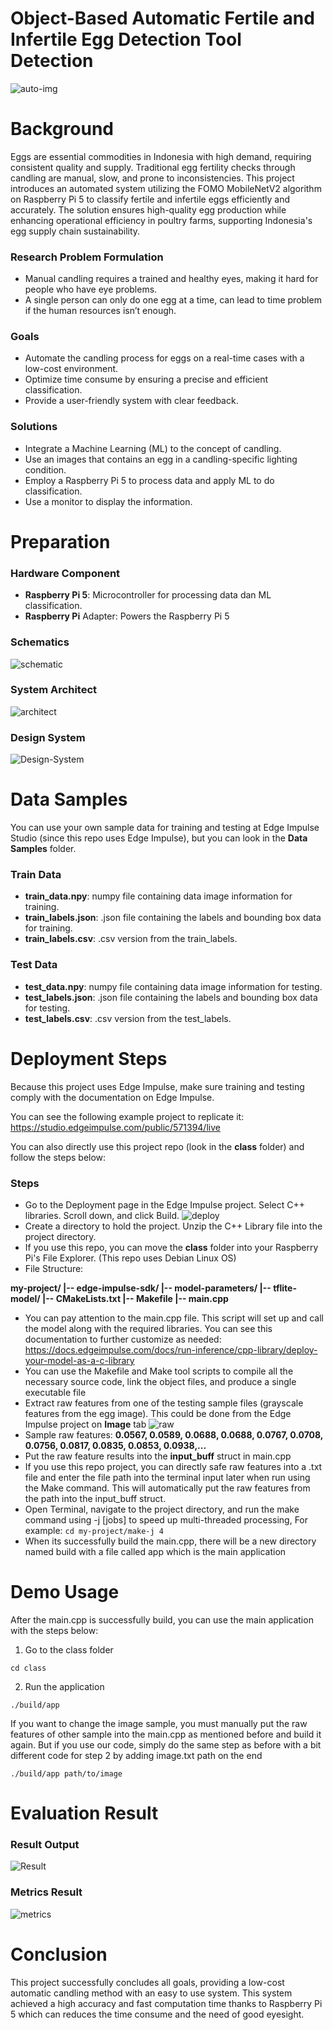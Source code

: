 # Object-Based Automatic Fertile and Infertile Egg Detection Tool Detection
![auto-img](assets/eggs-chickens.jpg)

# Background
Eggs are essential commodities in Indonesia with high demand, requiring consistent quality and supply. Traditional egg fertility checks through candling are manual, slow, and prone to inconsistencies. This project introduces an automated system utilizing the FOMO MobileNetV2 algorithm on Raspberry Pi 5 to classify fertile and infertile eggs efficiently and accurately. The solution ensures high-quality egg production while enhancing operational efficiency in poultry farms, supporting Indonesia's egg supply chain sustainability.

### Research Problem Formulation
- Manual candling requires a trained and healthy eyes, making it hard for people who have eye problems.
- A single person can only do one egg at a time, can lead to time problem if the human resources isn’t enough.

### Goals
- Automate the candling process for eggs on a real-time cases  with a low-cost environment.
- Optimize time consume by ensuring a precise and efficient classification.
- Provide a user-friendly system with clear feedback.

### Solutions
- Integrate a Machine Learning (ML) to the concept of candling.
- Use an images that contains an egg in a candling-specific lighting condition.
- Employ a Raspberry Pi 5 to process data and apply ML to do classification.
- Use a monitor to display the information.

# Preparation
### Hardware Component
- **Raspberry Pi 5**: Microcontroller for processing data dan ML classification.
- **Raspberry Pi** Adapter: Powers the Raspberry Pi 5

### Schematics
![schematic](assets/Raspberry-5-schematics.png)

### System Architect
![architect](assets/Design-System-Flow.png)

### Design System
![Design-System](assets/system-architect.png)

# Data Samples
You can use your own sample data for training and testing at Edge Impulse Studio (since this repo uses Edge Impulse), but you can look in the **Data Samples** folder.

### Train Data
- **train_data.npy**: numpy file containing data image information for training.
- **train_labels.json**: .json file containing the labels and bounding box data for training.
- **train_labels.csv**: .csv version from the train_labels.

### Test Data
- **test_data.npy**: numpy file containing data image information for testing.
- **test_labels.json**: .json file containing the labels and bounding box data for testing.
- **test_labels.csv**: .csv version from the test_labels.
  
# Deployment Steps
Because this project uses Edge Impulse, make sure training and testing comply with the documentation on Edge Impulse.

You can see the following example project to replicate it:
https://studio.edgeimpulse.com/public/571394/live

You can also directly use this project repo (look in the **class** folder) and follow the steps below:

### Steps
- Go to the Deployment page in the Edge Impulse project. Select C++ libraries. Scroll down, and click Build.
![deploy](assets/clib.png)
- Create a directory to hold the project. Unzip the C++ Library file into the project directory.
- If you use this repo, you can move the **class** folder into your Raspberry Pi's File Explorer. (This repo uses Debian Linux OS)
- File Structure:

**my-project/
|-- edge-impulse-sdk/
|-- model-parameters/
|-- tflite-model/
|-- CMakeLists.txt
|-- Makefile
|-- main.cpp**

- You can pay attention to the main.cpp file. This script will set up and call the model along with the required libraries. You can see this documentation to further customize as needed: https://docs.edgeimpulse.com/docs/run-inference/cpp-library/deploy-your-model-as-a-c-library
- You can use the Makefile and Make tool scripts to compile all the necessary source code, link the object files, and produce a single executable file
- Extract raw features from one of the testing sample files (grayscale features from the egg image). This could be done from the Edge Impulse project on **Image** tab
![raw](assets/raw-features.png)
- Sample raw features: **0.0567, 0.0589, 0.0688, 0.0688, 0.0767, 0.0708, 0.0756, 0.0817, 0.0835, 0.0853, 0.0938,...**
- Put the raw feature results into the **input_buff** struct in main.cpp
- If you use this repo project, you can directly safe raw features into a .txt file and enter the file path into the terminal input later when run using the Make command. This will automatically put the raw features from the path into the input_buff struct.
- Open Terminal, navigate to the project directory, and run the make command using -j [jobs] to speed up multi-threaded processing, For example:
`cd my-project/make-j 4`
- When its successfully build the main.cpp, there will be a new directory named build with a file called app which is the main application

# Demo Usage
After the main.cpp is successfully build, you can use the main application with the steps below:
1. Go to the class folder
```
cd class
```
2. Run the application
```
./build/app
```
If you want to change the image sample, you must manually put the raw features of other sample into the main.cpp as mentioned before and build it again.
But if you use our code, simply do the same step as before with a bit different code for step 2 by adding image.txt path on the end
```
./build/app path/to/image
```

# Evaluation Result

### Result Output
![Result](assets/Test-result.png)

### Metrics Result
![metrics](assets/metrics.png)

# Conclusion
This project successfully concludes all goals, providing a low-cost automatic candling method with an easy to use system. This system achieved a high accuracy and fast computation time thanks to Raspberry Pi 5 which can reduces the time consume and the need of good eyesight.


